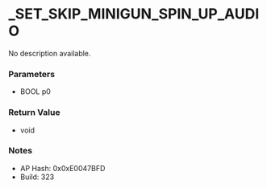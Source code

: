 # _SET_SKIP_MINIGUN_SPIN_UP_AUDIO

No description available.

### Parameters
* BOOL p0

### Return Value
* void

### Notes
* AP Hash: 0x0xE0047BFD
* Build: 323

